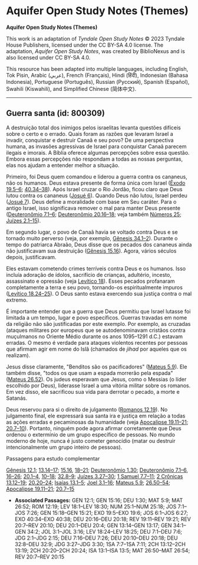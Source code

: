 # Aquifer Open Study Notes (Themes)

**Aquifer Open Study Notes (Themes)**

This work is an adaptation of *Tyndale Open Study Notes* © 2023 Tyndale House Publishers, licensed under the CC BY\-SA 4\.0 license. The adaptation, *Aquifer Open Study Notes*, was created by BiblioNexus and is also licensed under CC BY\-SA 4\.0\.

This resource has been adapted into multiple languages, including English, Tok Pisin, Arabic (عربي), French (Français), Hindi (हिंदी), Indonesian (Bahasa Indonesia), Portuguese (Português), Russian (Русский), Spanish (Español), Swahili (Kiswahili), and Simplified Chinese (简体中文).



--------------------------------

## Guerra santa (id: 800309)

A destruição total dos inimigos pelos israelitas levanta questões difíceis sobre o certo e o errado. Quais foram as razões que levaram Israel a invadir, conquistar e destruir Canaã e seu povo? De uma perspectiva humana, as invasões agressivas de Israel para conquistar Canaã parecem ilegais e imorais. A Bíblia oferece algumas percepções sobre essa questão. Embora essas percepções não respondam a todas as nossas perguntas, elas nos ajudam a entender melhor a situação.

Primeiro, foi Deus quem comandou e liderou a guerra contra os cananeus, não os humanos. Deus estava presente de forma única com Israel ([Êxodo 19\.5–6](https://ref.ly/Exod19:5-Exod19:6); [40\.34–38](https://ref.ly/Exod40:34-Exod40:38)). Após Israel cruzar o Rio Jordão, ficou claro que Deus lutou contra os cananeus ([Josué 6](https://ref.ly/Josh6:1-Josh6:27)). Quando Deus não lutou, Israel perdeu ([Josué 7](https://ref.ly/Josh7:1-Josh7:26)). Deus define a moralidade com base em Seu caráter. Para o antigo Israel, isso significava remover o mal para manter Deus presente ([Deuteronômio 7\.1–6](https://ref.ly/Deut7:1-Deut7:6); [Deuteronômio 20\.16–18](https://ref.ly/Deut20:16-Deut20:18); veja também [Números 25](https://ref.ly/Num25:1-Num25:18); [Juízes 2\.1–15](https://ref.ly/Judg2:1-Judg2:15)).

Em segundo lugar, o povo de Canaã havia se voltado contra Deus e se tornado muito perverso (veja, por exemplo, [Gênesis 34\.1–2](https://ref.ly/Gen34:1-Gen34:2)). Durante o tempo do patriarca Abraão, Deus disse que os pecados dos cananeus ainda não justificavam sua destruição ([Gênesis 15\.16](https://ref.ly/Gen15:16)). Agora, vários séculos depois, justificavam.

Eles estavam cometendo crimes terríveis contra Deus e os humanos. Isso incluía adoração de ídolos, sacrifício de crianças, adultério, incesto, assassinato e opressão (veja [Levítico 18](https://ref.ly/Lev18:1-Lev18:30)). Esses pecados profanaram completamente a terra e seu povo, tornando\-os espiritualmente impuros ([Levítico 18\.24–25](https://ref.ly/Lev18:24-Lev18:25)). O Deus santo estava exercendo sua justiça contra o mal extremo.

É importante entender que a guerra que Deus permitiu que Israel lutasse foi limitada a um tempo, lugar e povo específicos. Guerras travadas em nome da religião não são justificadas por este exemplo. Por exemplo, as cruzadas (ataques militares por europeus que se autodenominavam cristãos contra muçulmanos no Oriente Médio durante os anos 1095–1291 d.C.) estavam erradas. O mesmo é verdade para ataques violentos recentes por pessoas que afirmam agir em nome do Islã (chamados de *jihad* por aqueles que os realizam).

Jesus disse claramente, "Benditos são os pacificadores" ([Mateus 5\.9](https://ref.ly/Matt5:9)). Ele também disse, "todos os que usam a espada morrerão pela espada" ([Mateus 26\.52](https://ref.ly/Matt26:52)). Os judeus esperavam que Jesus, como o Messias (o líder escolhido por Deus), liderasse Israel a uma vitória militar sobre os romanos. Em vez disso, ele sacrificou sua vida para derrotar o pecado, a morte e Satanás.

Deus reservou para si o direito de julgamento ([Romanos 12\.19](https://ref.ly/Rom12:19)). No julgamento final, ele expressará sua santa ira e justiça em relação a todas as ações erradas e pecaminosas da humanidade (veja [Apocalipse 19\.11–21](https://ref.ly/Rev19:11-Rev19:21); [20\.7–10](https://ref.ly/Rev20:7-Rev20:10)). Portanto, ninguém pode agora afirmar corretamente que Deus ordenou o extermínio de um grupo específico de pessoas. No mundo moderno de hoje, nunca é justo cometer genocídio (matar ou destruir intencionalmente um grupo inteiro de pessoas).

Passagens para estudo complementar

[Gênesis 12\.1](https://ref.ly/Gen12:1); [13\.14–17](https://ref.ly/Gen13:14-Gen13:17); [15\.16](https://ref.ly/Gen15:16), [18–21](https://ref.ly/Gen15:18-Gen15:21); [Deuteronômio 1\.30](https://ref.ly/Deut1:30); [Deuteronômio 7\.1–6](https://ref.ly/Deut7:1-Deut7:6), [16–26](https://ref.ly/Deut7:16-Deut7:26); [20\.1–4](https://ref.ly/Deut20:1-Deut20:4), [10–18](https://ref.ly/Deut20:10-Deut20:18); [32\.8–9](https://ref.ly/Deut32:8-Deut32:9); [Juízes 3\.27–30](https://ref.ly/Judg3:27-Judg3:30); [1 Samuel 7\.7–11](https://ref.ly/1Sam7:7-1Sam7:11); [2 Crônicas 13\.12–19](https://ref.ly/2Chr13:12-2Chr13:19); [20\.20–24](https://ref.ly/2Chr20:20-2Chr20:24); [Isaías 13\.1–5](https://ref.ly/Isa13:1-Isa13:5); [Joel 3\.1–16](https://ref.ly/Joel3:1-Joel3:16); [Mateus 5\.9](https://ref.ly/Matt5:9); [26\.50–54](https://ref.ly/Matt26:50-Matt26:54); [Apocalipse 19\.11–21](https://ref.ly/Rev19:11-Rev19:21); [20\.7–15](https://ref.ly/Rev20:7-Rev20:15)

* **Associated Passages:** GEN 12:1; GEN 15:16; DEU 1:30; MAT 5:9; MAT 26:52; ROM 12:19; LEV 18:1–LEV 18:30; NUM 25:1–NUM 25:18; JOS 7:1–JOS 7:26; GEN 15:18–GEN 15:21; EXO 19:5–EXO 19:6; JOS 6:1–JOS 6:27; EXO 40:34–EXO 40:38; DEU 20:16–DEU 20:18; REV 19:11–REV 19:21; REV 20:7–REV 20:10; DEU 20:1–DEU 20:4; GEN 13:14–GEN 13:17; GEN 34:1–GEN 34:2; JOL 3:1–JOL 3:16; LEV 18:24–LEV 18:25; DEU 7:1–DEU 7:6; JDG 2:1–JDG 2:15; DEU 7:16–DEU 7:26; DEU 20:10–DEU 20:18; DEU 32:8–DEU 32:9; JDG 3:27–JDG 3:30; 1SA 7:7–1SA 7:11; 2CH 13:12–2CH 13:19; 2CH 20:20–2CH 20:24; ISA 13:1–ISA 13:5; MAT 26:50–MAT 26:54; REV 20:7–REV 20:15

